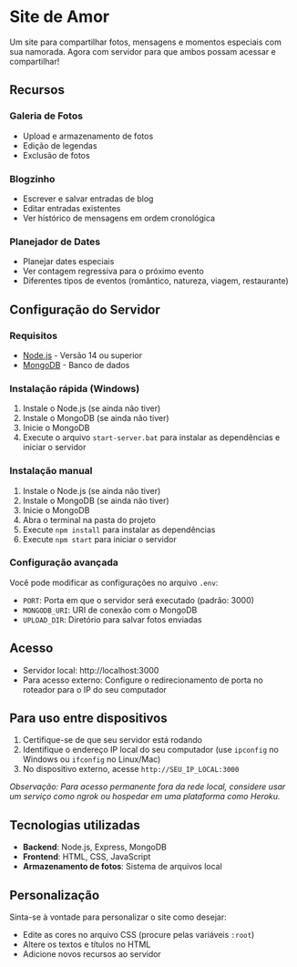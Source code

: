 # Site de Amor

Um site para compartilhar fotos, mensagens e momentos especiais com sua namorada. Agora com servidor para que ambos possam acessar e compartilhar!

## Recursos

### Galeria de Fotos
- Upload e armazenamento de fotos
- Edição de legendas
- Exclusão de fotos

### Blogzinho
- Escrever e salvar entradas de blog
- Editar entradas existentes
- Ver histórico de mensagens em ordem cronológica

### Planejador de Dates
- Planejar dates especiais
- Ver contagem regressiva para o próximo evento
- Diferentes tipos de eventos (romântico, natureza, viagem, restaurante)

## Configuração do Servidor

### Requisitos
- [Node.js](https://nodejs.org/) - Versão 14 ou superior
- [MongoDB](https://www.mongodb.com/try/download/community) - Banco de dados

### Instalação rápida (Windows)
1. Instale o Node.js (se ainda não tiver)
2. Instale o MongoDB (se ainda não tiver)
3. Inicie o MongoDB
4. Execute o arquivo `start-server.bat` para instalar as dependências e iniciar o servidor

### Instalação manual
1. Instale o Node.js (se ainda não tiver)
2. Instale o MongoDB (se ainda não tiver)
3. Inicie o MongoDB
4. Abra o terminal na pasta do projeto
5. Execute `npm install` para instalar as dependências 
6. Execute `npm start` para iniciar o servidor

### Configuração avançada
Você pode modificar as configurações no arquivo `.env`:
- `PORT`: Porta em que o servidor será executado (padrão: 3000)
- `MONGODB_URI`: URI de conexão com o MongoDB
- `UPLOAD_DIR`: Diretório para salvar fotos enviadas

## Acesso
- Servidor local: http://localhost:3000
- Para acesso externo: Configure o redirecionamento de porta no roteador para o IP do seu computador

## Para uso entre dispositivos
1. Certifique-se de que seu servidor está rodando
2. Identifique o endereço IP local do seu computador (use `ipconfig` no Windows ou `ifconfig` no Linux/Mac)
3. No dispositivo externo, acesse `http://SEU_IP_LOCAL:3000`
   
*Observação: Para acesso permanente fora da rede local, considere usar um serviço como ngrok ou hospedar em uma plataforma como Heroku.*

## Tecnologias utilizadas
- **Backend**: Node.js, Express, MongoDB
- **Frontend**: HTML, CSS, JavaScript
- **Armazenamento de fotos**: Sistema de arquivos local

## Personalização
Sinta-se à vontade para personalizar o site como desejar:
- Edite as cores no arquivo CSS (procure pelas variáveis `:root`)
- Altere os textos e títulos no HTML
- Adicione novos recursos ao servidor 